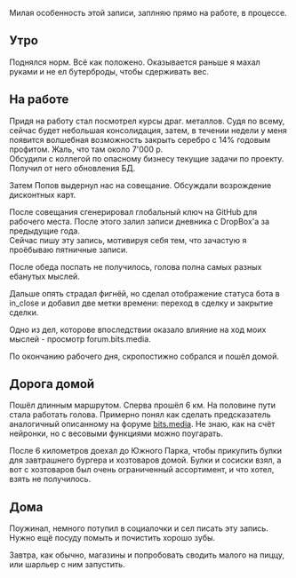 Милая особенность этой записи, заплняю прямо на работе, в процессе.
## Утро
Поднялся норм. Всё как положено. Оказывается раньше я махал руками и не ел бутерброды, чтобы сдерживать вес.

## На работе
Придя на работу стал посмотрел курсы драг. металлов. Судя по всему, сейчас будет небольшая консолидация, затем, в течении недели у меня появится волшебная возможность закрыть серебро с 14% годовым профитом. Жаль, что там около 7'000 р.  
Обсудили с коллегой по опасному бизнесу текущие задачи по проекту. Получил от него обновления БД.

Затем Попов выдернул нас на совещание. Обсуждали возрождение дисконтных карт.

После совещания сгенерировал глобальный ключ на GitHub для рабочего места. После этого залил записи дневника с DropBox'а за предыдущие года.  
Сейчас пишу эту запись, мотивируя себя тем, что зачастую я проёбываю пятничные записи.

После обеда поспать не получилось, голова полна самых разных ебанутых мыслей.

Дальшe опять страдал фигнёй, но сделал отображение статуса бота в in_close и добавил две метки времени: переход в сделку и закрытие сделки.

Одно из дел, которове впоследствии оказало влияние на ход моих мыслей - просмотр forum.bits.media.

По окончанию рабочего дня, скропостижно собрался и пошёл домой.

## Дорога домой
Пошёл длинным маршрутом. Сперва прошёл 6 км. На половине пути стала работать голова. Примерно понял как сделать предсказатель аналогичный описанному на форуме [bits.media](https://forum.bits.media/index.php?/topic/122884-%D0%BF%D1%80%D0%BE%D0%B3%D0%BD%D0%BE%D0%B7%D1%8B-%D0%B4%D0%BB%D1%8F-btc-%D0%B8-eth-%D0%BD%D0%B5%D0%B9%D1%80%D0%BE%D0%BD%D0%BD%D0%B0%D1%8F-%D1%81%D0%B5%D1%82%D1%8C-%D0%BC%D0%B0%D1%88%D0%B8%D0%BD%D0%BD%D0%BE%D0%B5-%D0%BE%D0%B1%D1%83%D1%87%D0%B5%D0%BD%D0%B8%D0%B5/). Не знаю, как на счёт нейронки, но с весовыми функциями можно поугарать.

После 6 километров доехал до Южного Парка, чтобы прикупить булки для завтрашнего бургера и хозтоваров домой. Булки и сосиски взял, а вот с хозтоваров был очень ограниченный ассортимент, и что хотел, взять не получилось.

## Дома
Поужинал, немного потупил в социалочки и сел писать эту запись.
Нужно ещё посуду помыть и почистить хорошо зубы.

Завтра, как обычно, магазины и попробовать сводить малого на пиццу, или шарльер с ним запустить.